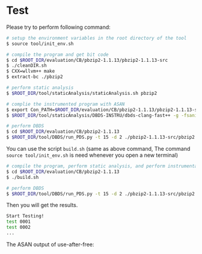 # Test

Please try to perform following command:

```sh
# setup the environment variables in the root directory of the tool
$ source tool/init_env.sh

# compile the program and get bit code
$ cd $ROOT_DIR/evaluation/CB/pbzip2-1.1.13/pbzip2-1.1.13-src
$ ./cleanDIR.sh
$ CXX=wllvm++ make
$ extract-bc ./pbzip2

# perform static analysis
$ $ROOT_DIR/tool/staticAnalysis/staticAnalysis.sh pbzip2

# complie the instrumented program with ASAN
$ export Con_PATH=$ROOT_DIR/evaluation/CB/pbzip2-1.1.13/pbzip2-1.1.13-src/ConConfig.pbzip2
$ $ROOT_DIR/tool/staticAnalysis/DBDS-INSTRU/dbds-clang-fast++ -g -fsanitize=address -O2 -D_LARGEFILE64_SOURCE -D_FILE_OFFSET_BITS=64 -DUSE_STACKSIZE_CUSTOMIZATION -pthread -D_POSIX_PTHREAD_SEMANTICS  pbzip2.cpp BZ2StreamScanner.cpp ErrorContext.cpp -o pbzip2 -lbz2 -lpthread

# perform DBDS
$ cd $ROOT_DIR/evaluation/CB/pbzip2-1.1.13
$ $ROOT_DIR/tool/DBDS/run_PDS.py -t 15 -d 2 ./pbzip2-1.1.13-src/pbzip2 -k -f -p3 test.tar
```

You can use the script `build.sh` (same as above command, The command `source tool/init_env.sh` is need whenever you open a new terminal)
```sh
# compile the program, perform static analysis, and perform instrumentation
$ cd $ROOT_DIR/evaluation/CB/pbzip2-1.1.13
$ ./build.sh

# perform DBDS
$ $ROOT_DIR/tool/DBDS/run_PDS.py -t 15 -d 2 ./pbzip2-1.1.13-src/pbzip2 -k -f -p3 test.tar
```

Then you will get the results.

```sh
Start Testing!
test 0001
test 0002
...
```

The ASAN output of use-after-free:

```sh

```